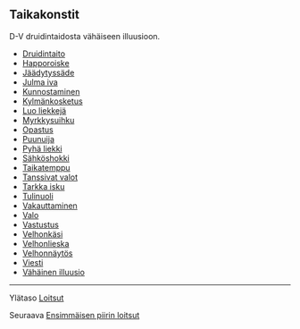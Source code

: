 ## Taikakonstit

D-V druidintaidosta vähäiseen illuusioon.

 - [Druidintaito](Druidintaito.md)
 - [Happoroiske](Happoroiske.md)
 - [Jäädytyssäde](Jäädytyssäde.md)
 - [Julma iva](Julma_iva.md)
 - [Kunnostaminen](Kunnostaminen.md)
 - [Kylmänkosketus](Kylmänkosketus.md)
 - [Luo liekkejä](Luo_liekkejä.md)
 - [Myrkkysuihku](Myrkkysuihku.md)
 - [Opastus](Opastus.md)
 - [Puunuija](Puunuija.md)
 - [Pyhä liekki](Pyhä_liekki.md)
 - [Sähköshokki](Sähköshokki.md)
 - [Taikatemppu](Taikatemppu.md)
 - [Tanssivat valot](Tanssivat_valot.md)
 - [Tarkka isku](Tarkka_isku.md)
 - [Tulinuoli](Tulinuoli.md)
 - [Vakauttaminen](Vakauttaminen.md)
 - [Valo](Valo.md)
 - [Vastustus](Vastustus.md)
 - [Velhonkäsi](Velhonkäsi.md)
 - [Velhonlieska](Velhonlieska.md)
 - [Velhonnäytös](Velhonnäytös.md)
 - [Viesti](Viesti.md)
 - [Vähäinen illuusio](Vähäinen_illuusio.md)
 
----

Ylätaso [Loitsut](Loitsut.md)

Seuraava [Ensimmäisen piirin loitsut](1_piirin_loitsut.md)